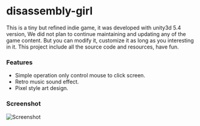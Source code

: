 # disassembly-girl
This is a tiny but refined indie game, it was developed with unity3d 5.4 version, We did not plan to continue maintaining and updating any of the game content. But you can modify it, customize it as long as you interesting in it. This project include all the source code and resources, have fun.

### Features

* Simple operation only control mouse to click screen.
* Retro music sound effect.
* Pixel style art design.

### Screenshot

![Screenshot](http://i.imgur.com/foYz3aN.png)
